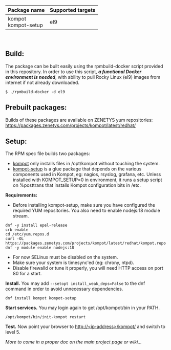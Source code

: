 | Package&nbsp;name | Supported&nbsp;targets |
| :--- | :--- |
| kompot<br/>kompot-setup | el9 |
<br/>

## Build:

The package can be built easily using the rpmbuild-docker script provided in this repository. In order to use this script, _**a functional Docker environment is needed**_, with ability to pull Rocky Linux (el9) images from internet if not already downloaded.

```
$ ./rpmbuild-docker -d el9
```

## Prebuilt packages:

Builds of these packages are available on ZENETYS yum repositories:<br/>
https://packages.zenetys.com/projects/kompot/latest/redhat/


## Setup:

The RPM spec file builds two packages:

* <u>kompot</u> only installs files in /opt/kompot without touching the system.
* <u>kompot-setup</u> is a glue package that depends on the various components used in Kompot, eg: nagios, rsyslog, grafana, etc. Unless installed with KOMPOT_SETUP=0 in environment, it runs a setup script on %posttrans that installs Kompot configuration bits in /etc.

**Requirements:**

* Before installing kompot-setup, make sure you have configured the required YUM repositories. You also need to enable nodejs:18 module stream.

```
dnf -y install epel-release
crb enable
cd /etc/yum.repos.d
curl -OL https://packages.zenetys.com/projects/kompot/latest/redhat/kompot.repo
dnf -y module enable nodejs:18
```

* For now SELinux must be disabled on the system.
* Make sure your system is timesync'ed (eg: chrony, ntpd).
* Disable firewalld or tune it properly, you will need HTTP access on port 80 for a start.

**Install.** You may add `--setopt install_weak_deps=False` to the dnf command in order to avoid unnecessary dependencies.

```
dnf install kompot kompot-setup
```

**Start services.** You may login again to get /opt/kompot/bin in your PATH.

```
/opt/kompot/bin/init-kompot restart
```

**Test.** Now point your browser to <u>http://\<ip-address\>/kompot/</u> and switch to level 5.

<i>More to come in a proper doc on the main project page or wiki...</i>
